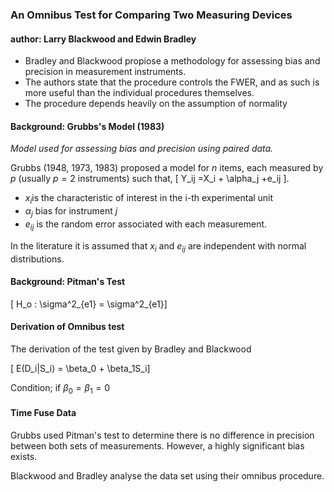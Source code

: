 ### An Omnibus Test for Comparing Two Measuring Devices

#### author: Larry Blackwood and Edwin Bradley
- Bradley and Blackwood propiose a methodology for assessing bias and precision in measurement instruments.
- The authors state that the procedure controls the FWER, and as such is more useful than the individual procedures themselves.
- The procedure depends heavily on the assumption of normality

<!------------------------------------------------------------------------>
<!---- Page 12 ---->
#### Background: Grubbs's Model (1983)
*Model used for assessing bias and precision using paired data.*

Grubbs (1948, 1973, 1983) proposed a model for $n$ items, each measured by $p$ (usually $p=2$ instruments) such that,
\[ Y_ij =X_i + \alpha_j +e_ij \].

- $x_i$is the characteristic of interest in the i-th experimental unit
- $\alpha_j$ bias for instrument $j$
- $e_{ij}$ is the random error associated with each measurement.

In the literature it is assumed that $x_{i}$ and $e_{ij}$ are independent with normal distributions.

#### Background: Pitman's Test 

\[ H_o : \sigma^2_{e1} =  \sigma^2_{e1}\]
<!------------------------------------------------------------------------>
<!---- Page 13 ---->

#### Derivation of Omnibus test

The derivation of the test given by Bradley and Blackwood

\[ E(D_i|S_i) = \beta_0 + \beta_1S_i\]

Condition; if $\beta_0 =\beta_1=0$

<!------------------------------------------------------------------------>
<!---- Page 14 ---->
#### Time Fuse Data

Grubbs used Pitman's test to determine there is no difference in precision between both sets of measurements.
However, a highly significant bias exists.

Blackwood and Bradley analyse the data set using their omnibus procedure.

